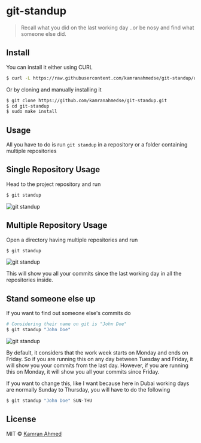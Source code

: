 # git-standup

> Recall what you did on the last working day ..or be nosy and find what someone else did.

## Install

You can install it either using CURL

```bash
$ curl -L https://raw.githubusercontent.com/kamranahmedse/git-standup/upgrade/install.sh | sudo sh
```

Or by cloning and manually installing it

```bash
$ git clone https://github.com/kamranahmedse/git-standup.git
$ cd git-standup
$ sudo make install
```

## Usage

All you have to do is run `git standup` in a repository or a folder containing multiple repositories

## Single Repository Usage

Head to the project repository and run

```bash
$ git standup
```

![git standup](http://i.imgur.com/wyo4s9E.gif)

## Multiple Repository Usage
Open a directory having multiple repositories and run

```bash
$ git standup
```

![git standup](http://i.imgur.com/RT25cT9.gif)

This will show you all your commits since the last working day in all the repositories inside. 


## Stand someone else up

If you want to find out someone else's commits do

```bash
# Considering their name on git is "John Doe"
$ git standup "John Doe"
```
![git standup](http://i.imgur.com/N6r3SXA.gif)


By default, it considers that the work week starts on Monday and ends on Friday. So if you are running this on any day between Tuesday and Friday, it will show you your commits from the last day. However, if you are running this on Monday, it will show you all your commits since Friday.

If you want to change this, like I want because here in Dubai working days are normally Sunday to Thursday, you will have to do the following

```bash
$ git standup "John Doe" SUN-THU
```

## License

MIT © [Kamran Ahmed](http://kamranahmed.info)
